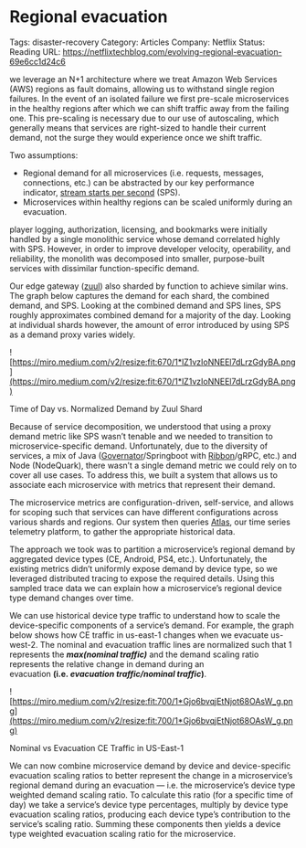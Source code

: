 # Regional evacuation

Tags: disaster-recovery
Category: Articles
Company: Netflix
Status: Reading
URL: https://netflixtechblog.com/evolving-regional-evacuation-69e6cc1d24c6

we leverage an N+1 architecture where we treat Amazon Web Services (AWS) regions as fault domains, allowing us to withstand single region failures. In the event of an isolated failure we first pre-scale microservices in the healthy regions after which we can shift traffic away from the failing one. This pre-scaling is necessary due to our use of autoscaling, which generally means that services are right-sized to handle their current demand, not the surge they would experience once we shift traffic.

Two assumptions:

- Regional demand for all microservices (i.e. requests, messages, connections, etc.) can be abstracted by our key performance indicator, [stream starts per second](https://medium.com/netflix-techblog/sps-the-pulse-of-netflix-streaming-ae4db0e05f8a) (SPS).
- Microservices within healthy regions can be scaled uniformly during an evacuation.

player logging, authorization, licensing, and bookmarks were initially handled by a single monolithic service whose demand correlated highly with SPS. However, in order to improve developer velocity, operability, and reliability, the monolith was decomposed into smaller, purpose-built services with dissimilar function-specific demand.

Our edge gateway ([zuul](https://medium.com/netflix-techblog/zuul-2-the-netflix-journey-to-asynchronous-non-blocking-systems-45947377fb5c)) also sharded by function to achieve similar wins. The graph below captures the demand for each shard, the combined demand, and SPS. Looking at the combined demand and SPS lines, SPS roughly approximates combined demand for a majority of the day. Looking at individual shards however, the amount of error introduced by using SPS as a demand proxy varies widely.

![https://miro.medium.com/v2/resize:fit:670/1*lZ1vzIoNNEEl7dLrzGdyBA.png](https://miro.medium.com/v2/resize:fit:670/1*lZ1vzIoNNEEl7dLrzGdyBA.png)

Time of Day vs. Normalized Demand by Zuul Shard

Because of service decomposition, we understood that using a proxy demand metric like SPS wasn’t tenable and we needed to transition to microservice-specific demand. Unfortunately, due to the diversity of services, a mix of Java ([Governator](https://medium.com/netflix-techblog/governator-lifecycle-and-dependency-injection-ccb8011c7d5b)/Springboot with [Ribbon](https://medium.com/netflix-techblog/announcing-ribbon-tying-the-netflix-mid-tier-services-together-a89346910a62)/gRPC, etc.) and Node (NodeQuark), there wasn’t a single demand metric we could rely on to cover all use cases. To address this, we built a system that allows us to associate each microservice with metrics that represent their demand.

The microservice metrics are configuration-driven, self-service, and allows for scoping such that services can have different configurations across various shards and regions. Our system then queries [Atlas](https://medium.com/netflix-techblog/introducing-atlas-netflixs-primary-telemetry-platform-bd31f4d8ed9a), our time series telemetry platform, to gather the appropriate historical data.

The approach we took was to partition a microservice’s regional demand by aggregated device types (CE, Android, PS4, etc.). Unfortunately, the existing metrics didn’t uniformly expose demand by device type, so we leveraged distributed tracing to expose the required details. Using this sampled trace data we can explain how a microservice’s regional device type demand changes over time.

We can use historical device type traffic to understand how to scale the device-specific components of a service’s demand. For example, the graph below shows how CE traffic in us-east-1 changes when we evacuate us-west-2. The nominal and evacuation traffic lines are normalized such that 1 represents the ***max(nominal traffic)*** and the demand scaling ratio represents the relative change in demand during an evacuation **(i.e. *evacuation traffic/nominal traffic*)**.

![https://miro.medium.com/v2/resize:fit:700/1*Gjo6bvqjEtNjot68OAsW_g.png](https://miro.medium.com/v2/resize:fit:700/1*Gjo6bvqjEtNjot68OAsW_g.png)

Nominal vs Evacuation CE Traffic in US-East-1

We can now combine microservice demand by device and device-specific evacuation scaling ratios to better represent the change in a microservice’s regional demand during an evacuation — i.e. the microservice’s device type weighted demand scaling ratio. To calculate this ratio (for a specific time of day) we take a service’s device type percentages, multiply by device type evacuation scaling ratios, producing each device type’s contribution to the service’s scaling ratio. Summing these components then yields a device type weighted evacuation scaling ratio for the microservice.